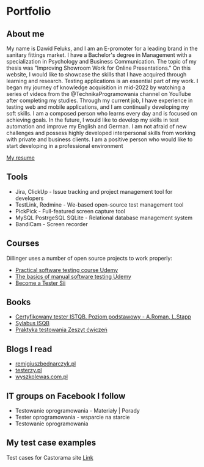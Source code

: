 # Portfolio
## About me




My name is Dawid Feluks, and I am an E-promoter for a leading brand in the sanitary fittings market. I have a Bachelor's degree in Management with a specialization in Psychology and Business Communication. The topic of my thesis was "Improving Showroom Work for Online Presentations." On this website, I would like to showcase the skills that I have acquired through learning and research. Testing applications is an essential part of my work. I began my journey of knowledge acquisition in mid-2022 by watching a series of videos from the @TechnikaProgramowania channel on YouTube after completing my studies. Through my current job, I have experience in testing web and mobile applications, and I am continually developing my soft skills. I am a composed person who learns every day and is focused on achieving goals. In the future, I would like to develop my skills in test automation and improve my English and German. I am not afraid of new challenges and possess highly developed interpersonal skills from working with private and business clients. I am a positive person who would like to start developing in a professional environment

[My resume](https://drive.google.com/file/d/1T7sLFpqHCSir0AueSg8ZwlIw4dpxWOcj/view)


## Tools

- Jira, ClickUp - Issue tracking and project management tool for developers
- TestLink, Redmine - We-based open-source test management tool
- PickPick - Full-featured screen capture tool
- MySQL PostrgeSQL SQLite - Relational database management system
- BandiCam - Screen recorder


## Courses

Dillinger uses a number of open source projects to work properly:

- [Practical software testing course Udemy]( https://www.udemy.com/course/praktyczny-kurs-testowania-oprogramowania)
- [The basics of manual software testing Udemy](https://www.udemy.com/course/kurs-testowania-oprogramowania)
- [Become a Tester Sii](https://sii.pl/szkolenia/oferta/zostan-testerem/)

## Books
- [Certyfikowany tester ISTQB. Poziom podstawowy - A.Roman, L.Stapp](https://helion.pl/ksiazki/certyfikowany-tester-istqb-poziom-podstawowy-adam-roman-lucjan-stapp,ctispv.htm?from=ni#format/d)
- [Sylabus ISQB](https://sjsi.org/ist-qb/do-pobrania/)
- [Praktyka testowania Zeszyt ćwiczeń](https://www.empik.com/praktyka-testowania-zeszyt-cwiczen-smilgin-radoslaw,p1252402060,ksiazka-p)


## Blogs I read

- [remigiuszbednarczyk.pl](https://remigiuszbednarczyk.pl/)
- [testerzy.pl](https://testerzy.pl/)
- [wyszkolewas.com.pl](https://www.wyszkolewas.com.pl/blog/)

## IT groups on Facebook I follow

- Testowanie oprogramowania - Materiały | Porady 
- Tester oprogramowania - wsparcie na starcie 
- Testowanie oprogramowania

## My test case examples

Test cases for Castorama site [Link](https://docs.google.com/spreadsheets/d/1RJ0Oh1J7AFmqPkszH8Gs1e7c_J3EzGZ-/edit#gid=1849703904)
